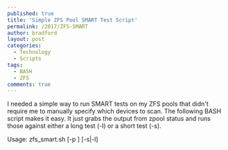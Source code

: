 ```yaml
---
published: true
title: 'Simple ZFS Pool SMART Test Script'
permalink: /2017/ZFS-SMART
author: bradford
layout: post
categories:
  - Technology
  - Scripts
tags:
  - BASH
  - ZFS
comments: true
---
```


I needed a simple way to run SMART tests on my ZFS pools that didn't require me to manually specify which devices to scan. The following BASH script makes it easy. It just grabs the output from zpool status and runs those against either a long test (-l) or a short test (-s).

Usage: zfs_smart.sh [-p <POOL NAME>] [-s|-l]


<script src="https://gist.github.com/elBradford/5925703c69471be7f59e5a50c4289e24.js"></script>
